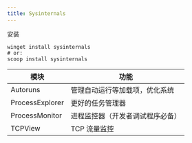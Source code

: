 ```yaml
---
title: Sysinternals
---
```


安装

    winget install sysinternals
    # or:
    scoop install sysinternals

| 模块            | 功能                             |
| --------------- | -------------------------------- |
| Autoruns        | 管理自动运行等加载项，优化系统   |
| ProcessExplorer | 更好的任务管理器                 |
| ProcessMonitor  | 进程监控器（开发者调试程序必备） |
| TCPView         | TCP 流量监控                     |
